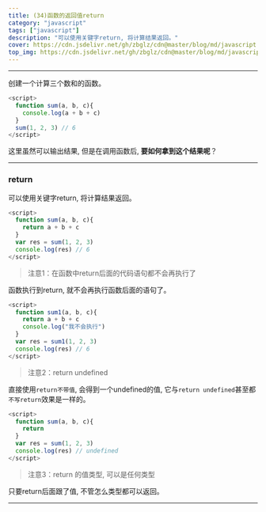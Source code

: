 ```yaml
---
title: (34)函数的返回值return
category: "javascript"
tags: ["javascript"]
description: "可以使用关键字return, 将计算结果返回。"
cover: https://cdn.jsdelivr.net/gh/zbglz/cdn@master/blog/md/javascript.svg
top_img: https://cdn.jsdelivr.net/gh/zbglz/cdn@master/blog/md/javascript.svg
---
```


***

创建一个计算三个数和的函数。

```js js
<script>
  function sum(a, b, c){
    console.log(a + b + c)
  }
  sum(1, 2, 3) // 6
</script>
```

这里虽然可以输出结果, 但是在调用函数后, **要如何拿到这个结果呢**？

***

### return

可以使用关键字return, 将计算结果返回。

```js js
<script>
  function sum(a, b, c){
    return a + b + c
  }
  var res = sum(1, 2, 3)
  console.log(res) // 6
</script>
```

> 注意1：在函数中return后面的代码语句都不会再执行了

函数执行到return, 就不会再执行函数后面的语句了。

```js js
<script>
  function sum1(a, b, c){
    return a + b + c 
    console.log("我不会执行")
  }
  var res = sum1(1, 2, 3)
  console.log(res) // 6
</script>
```

> 注意2：return undefined

直接使用`return不带值`,  会得到一个undefined的值, 它与`return undefined`甚至都`不写return`效果是一样的。

```js js
<script>
  function sum(a, b, c){
    return
  }
  var res = sum(1, 2, 3)
  console.log(res) // undefined
</script>
```

> 注意3：return 的值类型, 可以是任何类型

只要return后面跟了值, 不管怎么类型都可以返回。

***